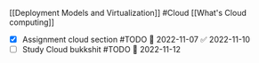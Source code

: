 [[Deployment Models and Virtualization]]
#Cloud 
[[What's Cloud computing]]
- [x] Assignment cloud section #TODO 📅 2022-11-07 ✅ 2022-11-10
- [ ] Study Cloud bukkshit #TODO 📅 2022-11-12
